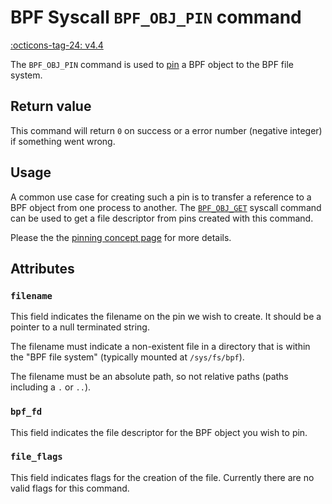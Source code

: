 # BPF Syscall `BPF_OBJ_PIN` command

<!-- [FEATURE_TAG](BPF_OBJ_PIN) -->
[:octicons-tag-24: v4.4](https://github.com/torvalds/linux/commit/b2197755b2633e164a439682fb05a9b5ea48f706)
<!-- [/FEATURE_TAG] -->

The `BPF_OBJ_PIN` command is used to [pin](../ebpf-concepts/pinning.md) a BPF object to the BPF file system.

## Return value

This command will return `0` on success or a error number (negative integer) if something went wrong.

## Usage

A common use case for creating such a pin is to transfer a reference to a BPF object from one process to another. The [`BPF_OBJ_GET`](BPF_OBJ_GET.md) syscall command can be used to get a file descriptor from pins created with this command.

Please the the [pinning concept page](../ebpf-concepts/pinning.md) for more details.

## Attributes

### `filename`

This field indicates the filename on the pin we wish to create. It should be a pointer to a null terminated string. 

The filename must indicate a non-existent file in a directory that is within the "BPF file system" (typically mounted at `/sys/fs/bpf`).

The filename must be an absolute path, so not relative paths (paths including a `.` or `..`).

### `bpf_fd`

This field indicates the file descriptor for the BPF object you wish to pin.

### `file_flags`

This field indicates flags for the creation of the file. Currently there are no valid flags for this command.

